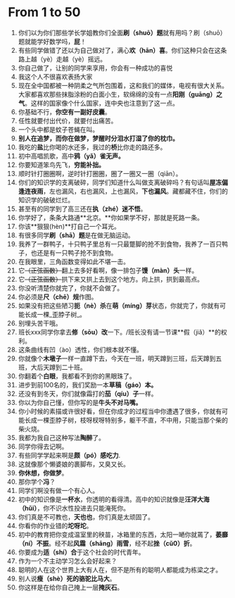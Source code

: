# From 1 to 50

1. 你们以为你们那些学长学姐教你们全面**刷（shuō）题**就有用吗？刷（shuō）题就能学好数学吗，**屁**！
2. 有些同学做错了还以为自己做对了，满心**欢（hān）喜**。你们这种只会在这条路上越（yè）走越（yè）摇远。
3. 你自己做了，让别的同学来享用，你会有一种成功的喜悦
4. 我这个人不很喜欢表扬大家
5. 现在全中国都被一种阴柔之气所包围着，这和我们的媒体，电视有很大关系。大家都喜欢那些抹脂涂粉的白面小生，软绵绵的没有一点**阳刚（guāng）之气**。这样的国家像个什么国家，连中央也注意到了这一点。
6. 你基础不行，**你空有一副好皮囊**。
7. 任性就要付出代价，就要付出痛苦。
8. 一个头中都是蚊子苍蝇在叫。
9. **别人在追梦，而你在做梦，梦醒时分泪水打湿了你的枕巾。**
10. 我吃的**盐**比你喝的水还多，我过的**桥**比你走的路还多。
11. 初中高唱凯歌，高中**鸦（yǎ）雀无声。**
12. 你要知道笨鸟先飞，**穷能补拙。**
13. 顺时针打圈圈啊，逆时针打圈圈，圈了一圈又一圈（qiān）。
14. 你们的知识学的支离破碎，同学们知道什么叫做支离破碎吗？有句话叫**屋冻偏逢连夜雨**，左也漏风，右也漏风，上也漏风，**下也漏风**。藏都藏不住，你们的知识学的破破烂烂。
15. 甚至有的同学到了高三还在**执（zhé）迷不悟**。
16. 你学好了，条条大路通**北京。**你如果学不好，那就是死路一条。
17. 你该**狠狠\(hèn\)**打自己一个耳光。
18. 有很多同学**刷（shā）题**是在做无脑运动。
19. 我养了一群鸭子，十只鸭子里总有一只最蹩脚的抢不到食物，我养了一百只鸭子，也还是有一只鸭子抢不到食物。
20. 在我眼里，三角函数变得如此不堪一击。
21. 它~~（正弦函数）~~翻上去多好看啊，像一排包子**馒（màn）头**一样。
22. 它~~（正弦函数）~~拱下来又拱上去到这个地方。向上拱，拱到最高点。
23. 你没听清楚你就完了，你就不会做了。
24. 你必须是**尺（chē）规**作图。
25. 如果没有把这些陋习**扼（nè）杀**在**萌（míng）芽**状态，你就完了，你就有可能长成一棵_歪脖子树_。
26. 别埋头苦干哦。
27. 班长xxx同学你拿去**修（sōu）改**一下。/班长没有请一节课**假（jiǎ）**的权利。
28. 这条曲线有凹（ào）透性，你们根本就不懂。
29. 你就像个**木墩子**一样一直蹲下去，今天在一班，明天蹲到三班，后天蹲到五班，大后天蹲到二十班。
30. 你翻着个**白眼**，我都看不到你的黑眼珠了。
31. 进步到前100名的，我们奖励一本**草稿（gáo）本。**
32. 还没有到冬天，你们就像霜打的**茄（qíu）子**一样。
33. 你以为你自己懂，但你写的是**牛头不对马嘴。**
34. 你小时候的素描或许很好看，但在你成才的过程当中你遭遇了很多，你就有可能长成一棵歪脖子树，枝呀杈呀特别多，躯干不直，不中用，只能当那个柴的柴火烧。
35. 我都为我自己这种写法**陶醉**了。
36. 同学你得去记啊。
37. 有些同学学起来啊是**颇（pó）感吃力**.
38. 这就像那个懒婆娘的裹脚布，又臭又长。
39. **你休想，你做梦**。
40. 那你学个**冯**？
41. 同学们啊没有做一个有心人。
42. 初中的知识像是**一杯水**，你透明的看得清。高中的知识就像是**汪洋大海（hǔi）**，你不识水性投进去只能淹死你。
43. 你们真是不可教也，**天也也**，你们真是太顽固了。
44. 你看你的作业错的**坨呀坨**。
45. 初中的教育把你变成温室里的秧苗，冰箱里的东西，太阳一嗮你就蔫了，**萎靡（ní）不振**。经不起**风霜（shāng）雨雪**，经不起**挫（cǔ0）折**。
46. 你要成为**适（shí）合**于这个社会的时代青年。
47. 作为一个不主动学习怎么会好起来？
48. 聪明的人在这个世界上大有人在，但不是所有的聪明人都能成为栋梁之才。
49. 别人说**瘦（shè）死的骆驼比马大**。
50. 你这样是在给你自己掩上一层**掩灰石**。

